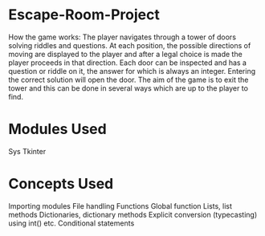# Escape-Room-Project
How the game works:
The player navigates through a tower of doors solving riddles and questions. 
At each position, the possible directions of moving are displayed to the player and after a legal choice is made the player proceeds in that direction. Each door can be inspected and has a question or riddle on it, the answer for which is always an integer. Entering the correct solution will open the door. 
The aim of the game is to exit the tower and this can be done in several ways which are up to the player to find.


# Modules Used
Sys
Tkinter

# Concepts Used
Importing modules
File handling
Functions
Global function
Lists, list methods
Dictionaries, dictionary methods
Explicit conversion (typecasting) using int() etc.
Conditional statements 

